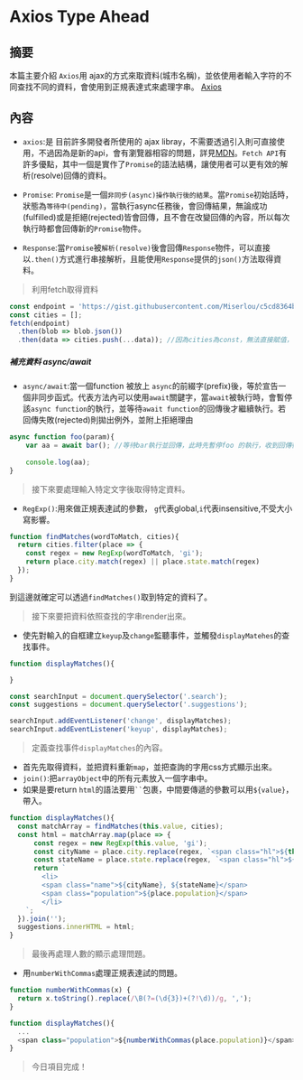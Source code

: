 #  Axios Type Ahead

## 摘要
本篇主要介紹 `Axios`用 ajax的方式來取資料(城市名稱)，並依使用者輸入字符的不同查找不同的資料，會使用到正規表達式來處理字串。
[Axios](https://github.com/axios/axios)

## 內容
- `axios`:是 目前許多開發者所使用的 ajax libray，不需要透過引入則可直接使用，不過因為是新的api，會有瀏覽器相容的問題，詳見[MDN](https://developer.mozilla.org/en-US/docs/Web/API/Fetch_API)。`Fetch API`有許多優點，其中一個是實作了`Promise`的語法結構，讓使用者可以更有效的解析(resolve)回傳的資料。

- `Promise`: `Promise`是一個`非同步(async)操作執行後的結果`。當`Promise`初始話時，狀態為`等待中(pending)`，當執行async任務後，會回傳結果，無論成功(fulfilled)或是拒絕(rejected)皆會回傳，且不會在改變回傳的內容，所以每次執行時都會回傳新的`Promise`物件。

- `Response`:當`Promise`被`解析(resolve)`後會回傳`Response`物件，可以直接以`.then()`方式進行串接解析，且能使用`Response`提供的`json()`方法取得資料。 

>利用fetch取得資料

```javascript
const endpoint = 'https://gist.githubusercontent.com/Miserlou/c5cd8364bf9b2420bb29/raw/2bf258763cdddd704f8ffd3ea9a3e81d25e2c6f6/cities.json';
const cities = [];
fetch(endpoint)
  .then(blob => blob.json())
  .then(data => cities.push(...data)); //因為cities為const，無法直接賦值，需以Array.protorype.push 把資料丟進去。
```

##### 補充資料 async/await
- `async/await`:當一個function 被放上 `async`的前綴字(prefix)後，等於宣告一個非同步函式。代表方法內可以使用`await`關鍵字，當`await`被執行時，會暫停該`async function`的執行，並等待`await function`的回傳後才繼續執行。若回傳失敗(rejected)則拋出例外，並附上拒絕理由

```javascript
async function foo(param){
	var aa = await bar(); //等待bar執行並回傳，此時先暫停foo 的執行，收到回傳後才console.log(aa);
	
	console.log(aa);
}

```

>接下來要處理輸入特定文字後取得特定資料。

- `RegExp()`:用來做正規表達試的參數， `g`代表global,`i`代表insensitive,不受大小寫影響。 

```javascript
function findMatches(wordToMatch, cities){
  return cities.filter(place => {
    const regex = new RegExp(wordToMatch, 'gi');
    return place.city.match(regex) || place.state.match(regex)
  });
}
```

到這邊就確定可以透過`findMatches()`取到特定的資料了。

> 接下來要把資料依照查找的字串render出來。

- 使先對輸入的自框建立`keyup`及`change`監聽事件，並觸發`displayMatehes`的查找事件。

```javascript
function displayMatches(){

}

const searchInput = document.querySelector('.search');
const suggestions = document.querySelector('.suggestions');

searchInput.addEventListener('change', displayMatches);
searchInput.addEventListener('keyup', displayMatches);
```

> 定義查找事件`displayMatches`的內容。

- 首先先取得資料，並把資料重新`map`，並把查詢的字用css方式顯示出來。
- `join()`:把`arrayObject`中的所有元素放入一個字串中。
- 如果是要return `html`的語法要用` `` `包裹，中間要傳遞的參數可以用`${value}`，帶入。

```javascript
function displayMatches(){
  const matchArray = findMatches(this.value, cities);
  const html = matchArray.map(place => {
      const regex = new RegExp(this.value, 'gi');
      const cityName = place.city.replace(regex, `<span class="hl">${this.value}</span>`);
      const stateName = place.state.replace(regex, `<span class="hl">${this.value}</span>`);
      return `
		<li>
		<span class="name">${cityName}, ${stateName}</span>
		<span class="population">${place.population}</span>
		</li>
	`;
  }).join('');
  suggestions.innerHTML = html;
}
```

> 最後再處理人數的顯示處理問題。

- 用`numberWithCommas`處理正規表達試的問題。

```javascript
function numberWithCommas(x) {
  return x.toString().replace(/\B(?=(\d{3})+(?!\d))/g, ',');
}

function displayMatches(){
  ...
  <span class="population">${numberWithCommas(place.population)}</span>
}
```

> 今日項目完成！
